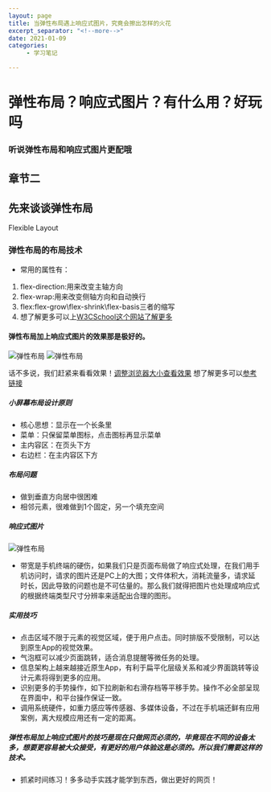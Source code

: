 ```yaml
---
layout: page
title: 当弹性布局遇上响应式图片，究竟会擦出怎样的火花
excerpt_separator: "<!--more-->"
date: 2021-01-09
categories:
     - 学习笔记

---
```


# 弹性布局？响应式图片？有什么用？好玩吗
### 听说弹性布局和响应式图片更配哦
## 章节二
<!--more-->
## 先来谈谈弹性布局
Flexible Layout
### 弹性布局的布局技术
- 常用的属性有：
1. flex-direction:用来改变主轴方向
2. flex-wrap:用来改变侧轴方向和自动换行
3. flex:flex-grow\flex-shrink\flex-basis三者的缩写
4. 想了解更多可以上[W3CSchool这个网站了解更多](https://www.w3cschool.cn/)
#### 弹性布局加上响应式图片的效果那是极好的。
 ![弹性布局](https://gitee.com/GF-2731/penguin_web/raw/0ad59a5140da553d187c1f3bac8abd043c338107/assets/NOTE2.1.jpg)
 ![弹性布局](https://gitee.com/GF-2731/penguin_web/raw/f0f15933bb97298d3ad63e726559b4e65aa7c886/assets/NOTE2.2.jpg)

话不多说，我们赶紧来看看效果！[调整浏览器大小查看效果](https://www.w3cschool.cn/tryrun/showhtml/tryresponsive_image_background1)
想了解更多可以[参考链接](https://www.jianshu.com/p/b0ac5bc59a40)

##### 小屏幕布局设计原则
- 核心思想：显示在一个长条里
- 菜单：只保留菜单图标，点击图标再显示菜单
- 主内容区：在页头下方
- 右边栏：在主内容区下方

##### 布局问题
- 做到垂直方向居中很困难
- 相邻元素，很难做到1个固定，另一个填充空间

##### 响应式图片
 ![弹性布局](https://gitee.com/GF-2731/penguin_web/raw/f0f15933bb97298d3ad63e726559b4e65aa7c886/assets/NOTE2.2.jpg)
- 带宽是手机终端的硬伤，如果我们只是页面布局做了响应式处理，在我们用手机访问时，请求的图片还是PC上的大图；文件体积大，消耗流量多，请求延时长，因此导致的问题也是不可估量的。那么我们就得把图片也处理成响应式的根据终端类型尺寸分辨率来适配出合理的图形。

##### 实用技巧
- 点击区域不限于元素的视觉区域，便于用户点击。同时排版不受限制，可以达到原生App的视觉效果。
- 气泡框可以减少页面跳转，适合消息提醒等微任务的处理。
- 信息架构上越来越接近原生App，有利于扁平化层级关系和减少界面跳转等设计元素将得到更多的应用。
- 识别更多的手势操作，如下拉刷新和右滑存档等平移手势。操作不必全部呈现在界面中，和平台操作保证一致。
- 调用系统硬件，如重力感应等传感器、多媒体设备，不过在手机端还鲜有应用案例，离大规模应用还有一定的距离。

##### 弹性布局加上响应式图片的技巧是现在只做网页必须的，毕竟现在不同的设备太多，想要更容易被大众接受，有更好的用户体验这是必须的。所以我们需要这样的技术。
- 抓紧时间练习！多多动手实践才能学到东西，做出更好的网页！
